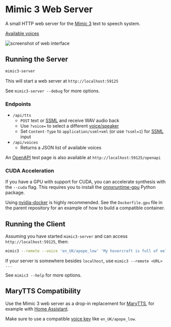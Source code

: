 # Mimic 3 Web Server

A small HTTP web server for the [Mimic 3](https://github.com/MycroftAI/mimic3) text to speech system.

[Available voices](https://github.com/MycroftAI/mimic3-voices)

![screenshot of web interface](img/server_screenshot.jpg)


## Running the Server

``` sh
mimic3-server
```

This will start a web server at `http://localhost:59125`

See `mimic3-server --debug` for more options.


### Endpoints

* `/api/tts`
    * `POST` text or [SSML](#ssml) and receive WAV audio back
    * Use `?voice=` to select a different [voice/speaker](#voice-keys)
    * Set `Content-Type` to `application/ssml+xml` (or use `?ssml=1`) for [SSML](#ssml) input
* `/api/voices`
    * Returns a JSON list of available voices

An [OpenAPI](https://www.openapis.org/) test page is also available at `http://localhost:59125/openapi`


### CUDA Acceleration

If you have a GPU with support for CUDA, you can accelerate synthesis with the `--cuda` flag. This requires you to install the [onnxruntime-gpu](https://pypi.org/project/onnxruntime-gpu/) Python package.

Using [nvidia-docker](https://github.com/NVIDIA/nvidia-docker) is highly recommended. See the `Dockerfile.gpu` file in the parent repository for an example of how to build a compatible container.


## Running the Client

Assuming you have started `mimic3-server` and can access `http://localhost:59125`, then:

``` sh
mimic3 --remote --voice 'en_UK/apope_low' 'My hovercraft is full of eels.' > hovercraft_eels.wav
```

If your server is somewhere besides `localhost`, use `mimic3 --remote <URL> ...`

See `mimic3 --help` for more options.


## MaryTTS Compatibility

Use the Mimic 3 web server as a drop-in replacement for [MaryTTS](http://mary.dfki.de/), for example with [Home Assistant](https://www.home-assistant.io/integrations/marytts/).

Make sure to use a compatible [voice key](#voice-keys) like `en_UK/apope_low`.

